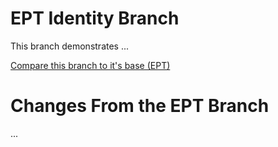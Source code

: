 # EPT Identity Branch

This branch demonstrates ...

[Compare this branch to it's base \(EPT\)](https://github.com/calware/HV-Playground/tree/EPT...EPTIdentity)

# Changes From the EPT Branch
...
